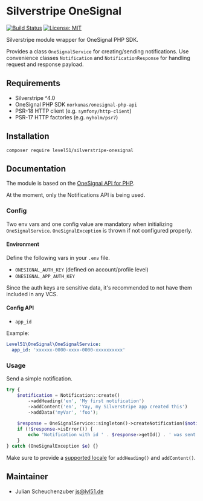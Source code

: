 # Silverstripe OneSignal

[![Build Status](https://travis-ci.com/Level51/silverstripe-onesignal.svg?branch=develop)](https://travis-ci.com/Level51/silverstripe-onesignal)
[![License: MIT](https://img.shields.io/badge/License-MIT-blue.svg)](https://opensource.org/licenses/MIT)

Silverstripe module wrapper for OneSignal PHP SDK.

Provides a class `OneSignalService` for creating/sending notifications.
Use convenience classes `Notification` and `NotificationResponse` for handling request and response payload.

## Requirements

- Silverstripe ^4.0
- OneSignal PHP SDK `norkunas/onesignal-php-api`
- PSR-18 HTTP client (e.g. `symfony/http-client`)
- PSR-17 HTTP factories (e.g. `nyholm/psr7`) 

## Installation

```
composer require level51/silverstripe-onesignal
```

## Documentation

The module is based on the [OneSignal API for PHP](https://github.com/norkunas/onesignal-php-api).

At the moment, only the Notifications API is being used.

### Config

Two env vars and one config value are mandatory when initializing `OneSignalService`.
`OneSignalException` is thrown if not configured properly.

#### Environment

Define the following vars in your `.env` file.

- `ONESIGNAL_AUTH_KEY` (defined on account/profile level)
- `ONESIGNAL_APP_AUTH_KEY`

Since the auth keys are sensitive data, it's recommended to not have them included in any VCS.

#### Config API

- `app_id`

Example:

```yml
Level51\OneSignal\OneSignalService:
  app_id: 'xxxxxx-0000-xxxx-0000-xxxxxxxxxx'
```

### Usage

Send a simple notification.

```php
try {
    $notification = Notification::create()
        ->addHeading('en', 'My first notification')
        ->addContent('en', 'Yay, my Silverstripe app created this')
        ->addData('myVar', 'foo');
    
    $response = OneSignalService::singleton()->createNotification($notification);
    if (!$response->isError()) {
        echo 'Notification with id ' . $response->getId() . ' was sent to ' . $response->getRecipientsCount() . ' recipients';
    }
} catch (OneSignalException $e) {}
```

Make sure to provide a [supported locale](https://documentation.onesignal.com/docs/language-localization#what-languages-are-supported) for `addHeading()` and `addContent()`.

## Maintainer

- Julian Scheuchenzuber <js@lvl51.de>
